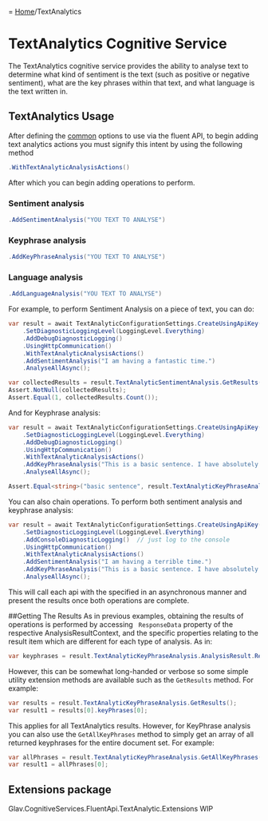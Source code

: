 = [Home](/README.md)/TextAnalytics

# TextAnalytics Cognitive Service
The TextAnalytics cognitive service provides the ability to analyse text to determine what kind of sentiment is the text (such as positive or negative sentiment), what are the key phrases within that text, and what language is the text written in.

## TextAnalytics Usage
After defining the [common](../wiki/commom.md) options to use via the fluent API, to begin adding text analytics actions you must signify this intent by using the following method
```c#
.WithTextAnalyticAnalysisActions()
```
After which you can begin adding operations to perform.

### Sentiment analysis
```c#
.AddSentimentAnalysis("YOU TEXT TO ANALYSE")
```
### Keyphrase analysis
```c#
.AddKeyPhraseAnalysis("YOU TEXT TO ANALYSE")
```
### Language analysis
```c#
.AddLanguageAnalysis("YOU TEXT TO ANALYSE")
```


For example, to perform Sentiment Analysis on a piece of text, you can do:
```c#
var result = await TextAnalyticConfigurationSettings.CreateUsingApiKey("my-api-key", LocationKeyIdentifier.WestUs)
    .SetDiagnosticLoggingLevel(LoggingLevel.Everything)
    .AddDebugDiagnosticLogging()
    .UsingHttpCommunication()
    .WithTextAnalyticAnalysisActions()
    .AddSentimentAnalysis("I am having a fantastic time.")
    .AnalyseAllAsync();

var collectedResults = result.TextAnalyticSentimentAnalysis.GetResults(SentimentClassification.Positive);
Assert.NotNull(collectedResults);
Assert.Equal(1, collectedResults.Count());
```

And for Keyphrase analysis:
```c#
var result = await TextAnalyticConfigurationSettings.CreateUsingApiKey("my-api-key", LocationKeyIdentifier.WestUs)
    .SetDiagnosticLoggingLevel(LoggingLevel.Everything)
    .AddDebugDiagnosticLogging()
    .UsingHttpCommunication()
    .WithTextAnalyticAnalysisActions()
    .AddKeyPhraseAnalysis("This is a basic sentence. I have absolutely nothing to assert here.")
    .AnalyseAllAsync();

Assert.Equal<string>("basic sentence", result.TextAnalyticKeyPhraseAnalysis.AnalysisResult.ResponseData.documents[0].keyPhrases[0]);
```

You can also chain operations. To perform both sentiment analysis and keyphrase analysis:
```c#
var result = await TextAnalyticConfigurationSettings.CreateUsingApiKey("my-api-key", LocationKeyIdentifier.WestUs)
    .SetDiagnosticLoggingLevel(LoggingLevel.Everything)
    .AddConsoleDiagnosticLogging()  // just log to the console
    .UsingHttpCommunication()
    .WithTextAnalyticAnalysisActions()
    .AddSentimentAnalysis("I am having a terrible time.")
    .AddKeyPhraseAnalysis("This is a basic sentence. I have absolutely nothing to assert here.")
    .AnalyseAllAsync();
```
This will call each api with the specified in an asynchronous manner and present the results once both operations are complete.

##Getting The Results
As in previous examples, obtaining the results of operations is performed by accessing ``` ResponseData``` property of the respective AnalysisResultContext, and the specific properties relating to the result item which are different for each type of analysis. As in:
```c#
var keyphrases = result.TextAnalyticKeyPhraseAnalysis.AnalysisResult.ResponseData.documents[0].keyPhrases[0]);
```
However, this can be somewhat long-handed or verbose so some simple utility extension methods are available such as the ```GetResults``` method. For example:
```c#
var results = result.TextAnalyticKeyPhraseAnalysis.GetResults();
var result1 = results[0].keyPhrases[0];
```
This applies for all TextAnalytics results. However, for KeyPhrase analysis you can also use the ```GetAllKeyPhrases``` method to simply get an array of all returned keyphrases for the entire document set. For example:
```c#
var allPhrases = result.TextAnalyticKeyPhraseAnalysis.GetAllKeyPhrases().ToArray();
var result1 = allPhrases[0];
```

## Extensions package
Glav.CognitiveServices.FluentApi.TextAnalytic.Extensions
WIP
